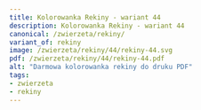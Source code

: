```yaml
---
title: Kolorowanka Rekiny - wariant 44
description: Kolorowanka Rekiny - wariant 44
canonical: /zwierzeta/rekiny/
variant_of: rekiny
image: /zwierzeta/rekiny/44/rekiny-44.svg
pdf: /zwierzeta/rekiny/44/rekiny-44.pdf
alt: "Darmowa kolorowanka rekiny do druku PDF"
tags:
- zwierzeta
- rekiny
---
```

